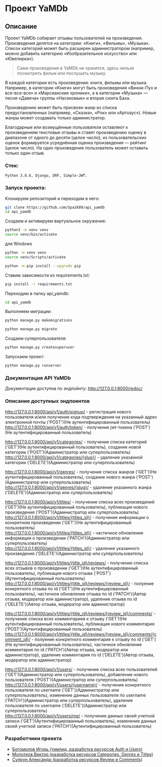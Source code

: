 # Проект YaMDb

## Описание
Проект YaMDb собирает отзывы пользователей на произведения.
Произведения делятся на категории: «Книги», «Фильмы», «Музыка».
Список категорий может быть расширен администратором (например, можно добавить категорию «Изобразительное искусство» или «Ювелирка»).

> Сами произведения в YaMDb не хранятся, здесь нельзя посмотреть фильм или послушать музыку.

В каждой категории есть произведения: книги, фильмы или музыка.
Например, в категории «Книги» могут быть произведения «Винни-Пух и все-все-все» и «Марсианские хроники», а в категории «Музыка» — песня «Давеча» группы «Насекомые» и вторая сюита Баха.

Произведению может быть присвоен жанр из списка предустановленных (например, «Сказка», «Рок» или «Артхаус»).
Новые жанры может создавать только администратор.

Благодарные или возмущённые пользователи оставляют к произведениям текстовые отзывы и ставят произведению оценку в диапазоне от одного до десяти (целое число); из пользовательских оценок формируется усреднённая оценка произведения — рейтинг (целое число). На одно произведение пользователь может оставить только один отзыв.

### Стек:
```
Python 3.8.6, Django, DRF, Simple-JWT.
```

### Запуск проекта:
Клонируем репозиторий и переходим в него:
```bash
git clone https://github.com/SpaiK89/api_yamdb
cd api_yamdb
```

Создаем и активируем виртуальное окружение:

```bash
python3 -m venv venv
source venv/bin/activate
```
для Windows
```bash
python -m venv venv
source venv/Scripts/activate
```
```bash
python -m pip install --upgrade pip
```

Ставим зависимости из requirements.txt:
```bash
pip install -r requirements.txt
```

Переходим в папку api_yamdb:
```bash
cd api_yamdb
```

Выполняем миграции:
```bash
python manage.py makemigrations
```
```bash
python manage.py migrate
```

Создаем суперпользователя:
```bash
python manage.py createsuperuser
```

Запускаем проект:
```bash
python manage.py runserver
```

### Документация API YaMDb
Документация доступна по эндпойнту: http://127.0.0.1:8000/redoc/

### Описание доступных эндпоинтов
http://127.0.0.1:8000/api/v1/auth/signup/ - регистрация нового пользователя и/или получение кода подтверждения на указанный адрес электронной почты ('POST')(Не аутентифицированный пользователь)
http://127.0.0.1:8000/api/v1/auth/token/ - получение jwt-токена ('POST') (Не аутентифицированный пользователь)

http://127.0.0.1:8000/api/v1/categories/ - получение списка категорий ('GET')(Не аутентифицированный пользователь), создание новой категории ('POST')(Администратор или суперпользователь)  
http://127.0.0.1:8000/api/v1/categories/{slug}/ - удаление указанной категории ('DELETE')(Администратор или суперпользователь)

http://127.0.0.1:8000/api/v1/genres/ - получение списка жанров ('GET')(Не аутентифицированный пользователь), создание нового жанра ('POST')(Администратор или суперпользователь)   
http://127.0.0.1:8000/api/v1/genres/{slug}/ - удаление указанного жанра ('DELETE')(Администратор или суперпользователь)

http://127.0.0.1:8000/api/v1/titles/ - получение списка всех произведений ('GET')(Не аутентифицированный пользователь), публикация нового произведения ('POST')(Администратор или суперпользователь)  
http://127.0.0.1:8000/api/v1/titles/{titles_id}/ - получение информации о конкретном произведении ('GET')(Не аутентифицированный пользователь)  
http://127.0.0.1:8000/api/v1/titles/{titles_id}/ - частичное обновление информации о произведении ('PATCH')(Администратор или суперпользователь)  
http://127.0.0.1:8000/api/v1/titles/{titles_id}/ - удаление указанного произведения ('DELETE')(Администратор или суперпользователь)

http://127.0.0.1:8000/api/v1/titles/{title_id}/reviews/ - получение списка всех отзывов о произведении ('GET')(Не аутентифицированный пользователь), публикация нового отзыва ('POST')(Аутентифицированный пользователь)  
http://127.0.0.1:8000/api/v1/titles/{title_id}/reviews/{review_id}/ - полуение конкретного отзыва по id ('GET')(Не аутентифицированный пользователь), частичное обновление отзыва по id ('PATCH')(Автор отзыва, модератор или администратор), удаление отзыва по id ('DELETE')(Автор отзыва, модератор или администратор)

http://127.0.0.1:8000/api/v1/titles/{title_id}/reviews/{review_id}/comments/ - получение списка всех комментариев к отзыву ('GET')(Не аутентифицированный пользователь), публикация нового комментария ('POST')(Аутентифицированный пользователь)  
http://127.0.0.1:8000/api/v1/titles/{title_id}/reviews/{review_id}/comments/{comment_id}/ - полуение конкретного комментария к отзыву по id ('GET')(Не аутентифицированный пользователь), частичное обновление комментария по id ('PATCH')(Автор отзыва, модератор или администратор), удаление комментария по id ('DELETE')(Автор отзыва, модератор или администратор)

http://127.0.0.1:8000/api/v1/users/ - получение списка всех пользователей ('GET')(Администратор или суперпользователь), добавление нового пользователя ('POST')(Администратор или суперпользователь)   
http://127.0.0.1:8000/api/v1/users/{username}/ - получение конкретного пользователя по username ('GET')(Администратор или суперпользователь), изменение данных пользователя по username ('PATCH')(Администратор или суперпользователь), удаление пользователя по username ('DELETE')(Администратор или суперпользователь)     
http://127.0.0.1:8000/api/v1/users/me/ - получение данных своей учетной записи ('GET')(Аутентифицированный пользователь), изменение данных своей учетной записи ('PATCH')(Аутентифицированный пользователь)




### Разработчики проекта
- [Богомолов Игорь (тимлид, разработка ресурсов Auth и Users)](https://github.com/SpaiK89)
- [Молотков Виктор (разработка ресурсов Categories, Genres и Titles)](https://github.com/TwoSay95)
- [Супрун Александр (разработка ресурсов Review и Comments)](https://github.com/Aleksandr-SPb-Ru)